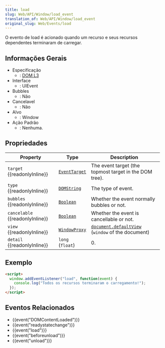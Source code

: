 ```yaml
---
title: load
slug: Web/API/Window/load_event
translation_of: Web/API/Window/load_event
original_slug: Web/Events/load
---
```

O evento de load é acionado quando um recurso e seus recursos
    dependentes terminaram de carregar.

## Informações Gerais

- Especificação
  - : [DOM L3](http://www.w3.org/TR/DOM-Level-3-Events/#event-type-load)
- Interface
  - : UIEvent
- Bubbles
  - : Não
- Cancelavel
  - : Não
- Alvo
  - : Window
- Ação Padrão
  - : Nenhuma.

## Propriedades

| Property                              | Type                                                                                                                                                            | Description                                                                                                                                                                                                           |
| ------------------------------------- | --------------------------------------------------------------------------------------------------------------------------------------------------------------- | --------------------------------------------------------------------------------------------------------------------------------------------------------------------------------------------------------------------- |
| `target` {{readonlyInline}}     | [`EventTarget`](/pt-BR/docs/Web/API/EventTarget "EventTarget is an interface implemented by objects that can receive events and may have listeners for them.")  | The event target (the topmost target in the DOM tree).                                                                                                                                                                |
| `type` {{readonlyInline}}       | [`DOMString`](/pt-BR/docs/Web/API/DOMString "DOMString is a UTF-16 String. As JavaScript already uses such strings, DOMString is mapped directly to a String.") | The type of event.                                                                                                                                                                                                    |
| `bubbles` {{readonlyInline}}    | [`Boolean`](/pt-BR/docs/Web/API/Boolean "The Boolean object is an object wrapper for a boolean value.")                                                         | Whether the event normally bubbles or not.                                                                                                                                                                            |
| `cancelable` {{readonlyInline}} | [`Boolean`](/pt-BR/docs/Web/API/Boolean "The Boolean object is an object wrapper for a boolean value.")                                                         | Whether the event is cancellable or not.                                                                                                                                                                              |
| `view` {{readonlyInline}}       | [`WindowProxy`](/pt-BR/docs/Web/API/WindowProxy "The documentation about this has not yet been written; please consider contributing!")                         | [`document.defaultView`](/pt-BR/docs/Web/API/Document/defaultView "In browsers, document.defaultView returns the window object associated with a document, or null if none is available.") (`window` of the document) |
| `detail` {{readonlyInline}}     | `long` (`float`)                                                                                                                                                | 0.                                                                                                                                                                                                                    |

## Exemplo

```html
<script>
  window.addEventListener("load", function(event) {
    console.log("Todos os recursos terminaram o carregamento!");
  });
</script>
```

## Eventos Relacionados

- {{event("DOMContentLoaded")}}
- {{event("readystatechange")}}
- {{event("load")}}
- {{event("beforeunload")}}
- {{event("unload")}}
